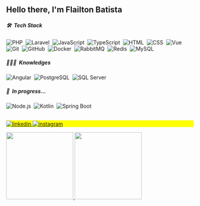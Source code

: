 ## Hello there, I'm Flailton Batista

##### 🛠 &nbsp;Tech Stack
![PHP](https://img.shields.io/badge/-PHP-1a3047?style=flat&logo=php)&nbsp;
![Laravel](https://img.shields.io/badge/-Laravel-1a3047?style=flat&logo=laravel)&nbsp;
![JavaScript](https://img.shields.io/badge/-JavaScript-1a3047?style=flat&logo=javascript)&nbsp;
![TypeScript](https://img.shields.io/badge/-TypeScript-1a3047?style=flat&logo=typescript)&nbsp;
![HTML](https://img.shields.io/badge/-HTML-1a3047?style=flat&logo=HTML5)&nbsp;
![CSS](https://img.shields.io/badge/-CSS-1a3047?style=flat&logo=CSS3&logoColor=0070b8)&nbsp;
![Vue](https://img.shields.io/badge/Vue-1a3047?style=flat&logo=vuedotjs)&nbsp;
![Git](https://img.shields.io/badge/-Git-1a3047?style=flat&logo=git)&nbsp;
![GitHub](https://img.shields.io/badge/-GitHub-1a3047?style=flat&logo=github)&nbsp;
![Docker](https://img.shields.io/badge/-Docker-1a3047?style=flat&logo=docker)&nbsp;
![RabbitMQ](https://img.shields.io/badge/-RabbitMQ-1a3047?style=flat&logo=rabbitmq)&nbsp;
![Redis](https://img.shields.io/badge/-Redis-1a3047?style=flat&logo=redis)&nbsp;
![MySQL](https://img.shields.io/badge/-MySQL-1a3047?style=flat&logo=mysql)&nbsp;

##### 🧑🏽‍💻 &nbsp;Knowledges
![Angular](https://img.shields.io/badge/Angular-1a3047?style=flat&logo=angular&logoColor=bd2b4b)&nbsp;
![PostgreSQL](https://img.shields.io/badge/-PostgreSQL-1a3047?style=flat&logo=postgresql)&nbsp;
![SQL Server](https://img.shields.io/badge/-SQL%20Server-1a3047?style=flat&logo=microsoft-sql-server)&nbsp;

##### 🚧 &nbsp;In progress...
![Node.js](https://img.shields.io/badge/-Node.js-1a3047?style=flat&logo=node.js)&nbsp;
![Kotlin](https://img.shields.io/badge/-Kotlin-1a3047?style=flat&logo=kotlin)&nbsp;
![Spring Boot](https://img.shields.io/badge/-Spring%20Boot-1a3047?style=flat&logo=Spring)&nbsp;

##

<p align="left" style="background:yellow">
<a href="https://www.linkedin.com/in/flailton-batista/" target="_blank">
  <img align="center" src="https://img.shields.io/badge/-flailton&minus;batista-1a3047?style=flat&logo=linkedin" alt="linkedin"/>
</a>
<a href="https://www.instagram.com/flailtonbatista/" target="_blank">
 <img align="center" src="https://img.shields.io/badge/-flailtonbatista-1a3047?style=flat&logo=instagram" alt="instagram"/>
</a>
</p>

<div>
<a href="https://github.com/flailton">
<img height="180em" src="https://github-readme-stats.vercel.app/api/top-langs/?username=flailton&layout=compact&langs_count=7&theme=codeSTACKr"/>
<img height="180em" src="https://github-readme-stats.vercel.app/api?username=flailton&show_icons=true&theme=codeSTACKr&include_all_commits=true&count_private=true"/>
</div>

